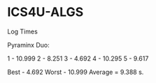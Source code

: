 # ICS4U-ALGS

Log Times

Pyraminx Duo:

1 - 10.999 
2 - 8.251 
3 - 4.692 
4 - 10.295
5 - 9.617


Best - 4.692
Worst - 10.999
Average = 9.388 s.

